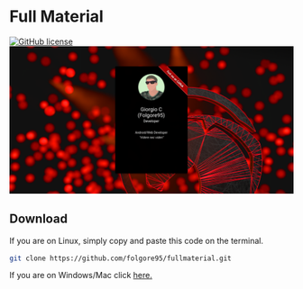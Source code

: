 # Full Material
[![GitHub license](https://img.shields.io/github/license/mashape/apistatus.svg)](https://github.com/folgore95/fullmaterial/blob/master/LICENSE)
<img src="https://github.com/folgore95/media/blob/master/fullmaterial.png"/>

## Download
If you are on Linux, simply copy and paste this code on the terminal.

```bash
git clone https://github.com/folgore95/fullmaterial.git
```

If you are on Windows/Mac click <a href="https://github.com/folgore95/fullmaterial/archive/master.zip">here.</a>
